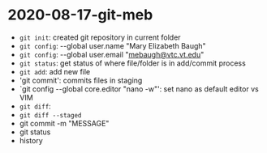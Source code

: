 # 2020-08-17-git-meb

- `git init`: created git repository in current folder
- `git config`: --global user.name "Mary Elizabeth Baugh"
- `git config`: --global user.email "mebaugh@vtc.vt.edu"
- `git status`: get status of where file/folder is in add/commit process
- `git add`: add new file
- 'git commit': commits files in staging 
- `git config --global  core.editor "nano -w"': set nano as default editor vs VIM 
- `git diff`:
- `git diff --staged`
- git commit -m "MESSAGE"
- git status
- history
